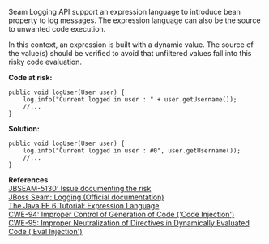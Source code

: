  Seam Logging API support an expression language to introduce bean property to log messages. The expression language can also be the source to unwanted code execution.

In this context, an expression is built with a dynamic value. The source of the value(s) should be verified to avoid that unfiltered values fall into this risky code evaluation.

**Code at risk:**

```
public void logUser(User user) {
    log.info("Current logged in user : " + user.getUsername());
    //...
}
```

**Solution:**

```
public void logUser(User user) {
    log.info("Current logged in user : #0", user.getUsername());
    //...
}
```
  

**References**  
[JBSEAM-5130: Issue documenting the risk](https://issues.jboss.org/browse/JBSEAM-5130)  
[JBoss Seam: Logging (Official documentation)](https://docs.jboss.org/seam/2.3.1.Final/reference/html_single/#d0e4185)  
[The Java EE 6 Tutorial: Expression Language](https://docs.oracle.com/javaee/6/tutorial/doc/gjddd.html)  
[CWE-94: Improper Control of Generation of Code ('Code Injection')](http://cwe.mitre.org/data/definitions/94.html)  
[CWE-95: Improper Neutralization of Directives in Dynamically Evaluated Code ('Eval Injection')](http://cwe.mitre.org/data/definitions/95.html)

